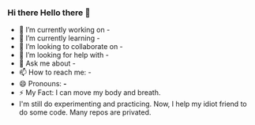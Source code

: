 ### Hi there Hello there 👋

- 🔭 I’m currently working on -
- 🌱 I’m currently learning -
- 👯 I’m looking to collaborate on -
- 🤔 I’m looking for help with -
- 💬 Ask me about -
- 📫 How to reach me: -
- 😄 Pronouns: **-**
- ⚡ My Fact: I can move my body and breath.
- I'm still do experimenting and practicing. Now, I help my idiot friend to do some code. Many repos are privated.
